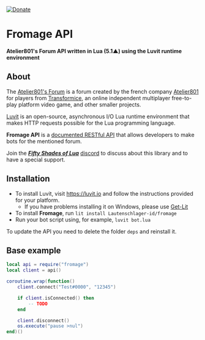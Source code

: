 [![Donate](https://img.shields.io/badge/Donate-PayPal-yellow.svg)](https://www.paypal.com/cgi-bin/webscr?cmd=_s-xclick&hosted_button_id=TSTEG3PXK4HJ4&source=url)

# Fromage API
**Atelier801's Forum API written in Lua (5.1▲) using the Luvit runtime environment**

## About

The [Atelier801's Forum](https://atelier801.com/forums) is a forum created by the french company [Atelier801](http://societe.atelier801.com/) for players from [Transformice](https://www.transformice.com/), an online independent multiplayer free-to-play platform video game, and other smaller projects.

[Luvit](https://luvit.io/) is an open-source, asynchronous I/O Lua runtime environment that makes HTTP requests possible for the Lua programming language.

**Fromage API** is a [documented RESTful API](docs) that allows developers to make bots for the mentioned forum.

Join the **_[Fifty Shades of Lua](https://discord.gg/quch83R)_** [discord](https://discordapp.com/) to discuss about this library and to have a special support.

## Installation

- To install Luvit, visit https://luvit.io and follow the instructions provided for your platform.
	- If you have problems installing it on Windows, please use [Get-Lit](https://github.com/SinisterRectus/get-lit)
- To install **Fromage**, run `lit install Lautenschlager-id/fromage`
- Run your bot script using, for example, `luvit bot.lua`

To update the API you need to delete the folder `deps` and reinstall it.

## Base example

```Lua
local api = require("fromage")
local client = api()

coroutine.wrap(function()
	client.connect("Test#0000", "12345")

	if client.isConnected() then
		-- TODO
	end

	client.disconnect()
	os.execute("pause >nul")
end)()
```